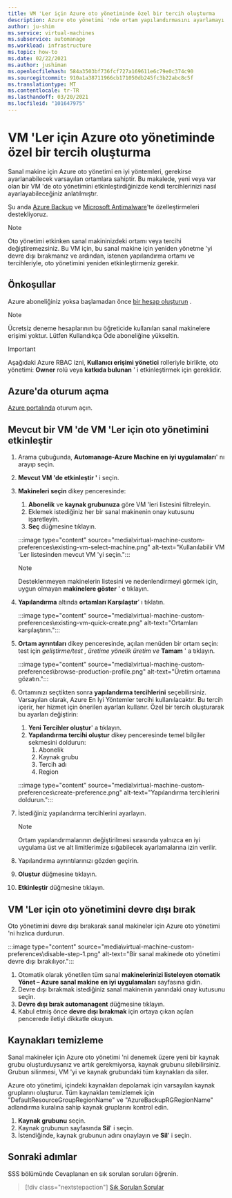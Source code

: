 ```yaml
---
title: VM 'Ler için Azure oto yönetiminde özel bir tercih oluşturma
description: Azure oto yönetimi 'nde ortam yapılandırmasını ayarlamayı ve kendi tercihlerinizi ayarlamayı öğrenin.
author: ju-shim
ms.service: virtual-machines
ms.subservice: automanage
ms.workload: infrastructure
ms.topic: how-to
ms.date: 02/22/2021
ms.author: jushiman
ms.openlocfilehash: 584a3503bf736fcf727a169611e6c79e0c374c90
ms.sourcegitcommit: 910a1a38711966cb171050db245fc3b22abc8c5f
ms.translationtype: MT
ms.contentlocale: tr-TR
ms.lasthandoff: 03/20/2021
ms.locfileid: "101647975"
---
```

# <a name="create-a-custom-preference-in-azure-automanage-for-vms"></a>VM 'Ler için Azure oto yönetiminde özel bir tercih oluşturma

Sanal makine için Azure oto yönetimi en iyi yöntemleri, gerekirse ayarlanabilecek varsayılan ortamlara sahiptir. Bu makalede, yeni veya var olan bir VM 'de oto yönetimini etkinleştirdiğinizde kendi tercihlerinizi nasıl ayarlayabileceğiniz anlatılmıştır.

Şu anda [Azure Backup](..\backup\backup-azure-arm-vms-prepare.md#create-a-custom-policy) ve [Microsoft Antimalware](../security/fundamentals/antimalware.md#default-and-custom-antimalware-configuration)'te özelleştirmeleri destekliyoruz.


> [!NOTE]
> Oto yönetimi etkinken sanal makininizdeki ortamı veya tercihi değiştiremezsiniz. Bu VM için, bu sanal makine için yeniden yönetme 'yi devre dışı bırakmanız ve ardından, istenen yapılandırma ortamı ve tercihleriyle, oto yönetimini yeniden etkinleştirmeniz gerekir.


## <a name="prerequisites"></a>Önkoşullar

Azure aboneliğiniz yoksa başlamadan önce [bir hesap oluşturun](https://azure.microsoft.com/pricing/purchase-options/pay-as-you-go/) .

> [!NOTE]
> Ücretsiz deneme hesaplarının bu öğreticide kullanılan sanal makinelere erişimi yoktur. Lütfen Kullandıkça Öde aboneliğine yükseltin.

> [!IMPORTANT]
> Aşağıdaki Azure RBAC izni, **Kullanıcı erişimi yönetici** rolleriyle birlikte, oto yönetimi: **Owner** rolü veya **katkıda bulunan** ' i etkinleştirmek için gereklidir.


## <a name="sign-in-to-azure"></a>Azure'da oturum açma

[Azure portalında](https://portal.azure.com/) oturum açın.


## <a name="enable-automanage-for-vms-on-an-existing-vm"></a>Mevcut bir VM 'de VM 'Ler için oto yönetimini etkinleştir

1. Arama çubuğunda, **Automanage-Azure Machine en iyi uygulamaları**' nı arayıp seçin.

2. **Mevcut VM 'de etkinleştir '** i seçin.

3. **Makineleri seçin** dikey penceresinde:
    1. **Abonelik** ve **kaynak grubunuza** göre VM 'leri listesini filtreleyin.
    1. Eklemek istediğiniz her bir sanal makinenin onay kutusunu işaretleyin.
    1. **Seç** düğmesine tıklayın.

    :::image type="content" source="media\virtual-machine-custom-preferences\existing-vm-select-machine.png" alt-text="Kullanılabilir VM 'Ler listesinden mevcut VM 'yi seçin.":::

    > [!NOTE]
    > Desteklenmeyen makinelerin listesini ve nedenlendirmeyi görmek için, uygun olmayan **makinelere göster** ' e tıklayın. 

4. **Yapılandırma** altında **ortamları Karşılaştır**' ı tıklatın.

    :::image type="content" source="media\virtual-machine-custom-preferences\existing-vm-quick-create.png" alt-text="Ortamları karşılaştırın.":::

5. **Ortam ayrıntıları** dikey penceresinde, açılan menüden bir ortam seçin: test için *geliştirme/test* *, üretime yönelik üretim ve* **Tamam** ' a tıklayın.

    :::image type="content" source="media\virtual-machine-custom-preferences\browse-production-profile.png" alt-text="Üretim ortamına gözatın.":::

6. Ortamınızı seçtikten sonra **yapılandırma tercihlerini** seçebilirsiniz. Varsayılan olarak, Azure En Iyi Yöntemler tercihi kullanılacaktır. Bu tercih içerir, her hizmet için önerilen ayarları kullanır. Özel bir tercih oluşturarak bu ayarları değiştirin: 
    1. **Yeni Tercihler oluştur**' a tıklayın.
    1. **Yapılandırma tercihi oluştur** dikey penceresinde temel bilgiler sekmesini doldurun:
        1. Abonelik
        1. Kaynak grubu
        1. Tercih adı
        1. Region

    :::image type="content" source="media\virtual-machine-custom-preferences\create-preference.png" alt-text="Yapılandırma tercihlerini doldurun.":::

7. İstediğiniz yapılandırma tercihlerini ayarlayın.
        
    > [!NOTE]
    > Ortam yapılandırmalarının değiştirilmesi sırasında yalnızca en iyi uygulama üst ve alt limitlerimize sığabilecek ayarlamalarına izin verilir.

8. Yapılandırma ayrıntılarınızı gözden geçirin.
9. **Oluştur** düğmesine tıklayın.

10. **Etkinleştir** düğmesine tıklayın.


## <a name="disable-automanage-for-vms"></a>VM 'Ler için oto yönetimini devre dışı bırak

Oto yönetimini devre dışı bırakarak sanal makineler için Azure oto yönetimi 'ni hızlıca durdurun.

:::image type="content" source="media\virtual-machine-custom-preferences\disable-step-1.png" alt-text="Bir sanal makinede oto yönetimi devre dışı bırakılıyor.":::

1. Otomatik olarak yönetilen tüm sanal **makinelerinizi listeleyen otomatik Yönet – Azure sanal makine en iyi uygulamaları** sayfasına gidin.
1. Devre dışı bırakmak istediğiniz sanal makinenin yanındaki onay kutusunu seçin.
1. **Devre dışı bırak automanagent** düğmesine tıklayın.
1. Kabul etmiş önce **devre dışı bırakmak** için ortaya çıkan açılan pencerede iletiyi dikkatle okuyun.


## <a name="clean-up-resources"></a>Kaynakları temizleme

Sanal makineler için Azure oto yönetimi 'ni denemek üzere yeni bir kaynak grubu oluşturduysanız ve artık gerekmiyorsa, kaynak grubunu silebilirsiniz. Grubun silinmesi, VM 'yi ve kaynak grubundaki tüm kaynakları da siler.

Azure oto yönetimi, içindeki kaynakları depolamak için varsayılan kaynak gruplarını oluşturur. Tüm kaynakları temizlemek için "DefaultResourceGroupRegionName" ve "AzureBackupRGRegionName" adlandırma kuralına sahip kaynak gruplarını kontrol edin.

1. **Kaynak grubunu** seçin.
1. Kaynak grubunun sayfasında **Sil**' i seçin.
1. İstendiğinde, kaynak grubunun adını onaylayın ve **Sil**' i seçin.


## <a name="next-steps"></a>Sonraki adımlar 

SSS bölümünde Cevaplanan en sık sorulan soruları öğrenin. 

> [!div class="nextstepaction"]
> [Sık Sorulan Sorular](faq.md)